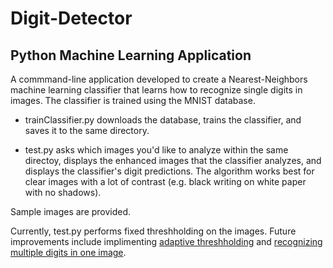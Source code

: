 # Digit-Detector
## Python Machine Learning Application

A commmand-line application developed to create a Nearest-Neighbors machine learning classifier that learns how to recognize single digits in images. The classifier is trained using the MNIST database.

* trainClassifier.py downloads the database, trains the classifier, and saves it to the same directory. 

* test.py asks which images you'd like to analyze within the same directoy, displays the enhanced images that the classifier analyzes, and displays the classifier's digit predictions. The algorithm works best for clear images with a lot of contrast (e.g. black writing on white paper with no shadows).

Sample images are provided.

Currently, test.py performs fixed threshholding on the images. Future improvements include implimenting [adaptive threshholding](http://hanzratech.in/2015/01/21/adaptive-thresholding.html) and [recognizing multiple digits in one image](http://hanzratech.in/2015/02/24/handwritten-digit-recognition-using-opencv-sklearn-and-python.html).
